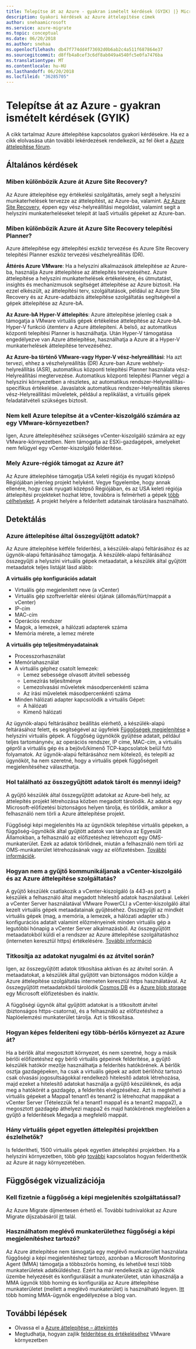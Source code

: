 ```yaml
---
title: Telepítse át az Azure - gyakran ismételt kérdések (GYIK) |} Microsoft Docs
description: Gyakori kérdések az Azure áttelepítése címek
author: snehaamicrosoft
ms.service: azure-migrate
ms.topic: conceptual
ms.date: 06/20/2018
ms.author: snehaa
ms.openlocfilehash: db47f774dd4f73692d0b6ab2c4a511f687864e37
ms.sourcegitcommit: d8ffb4a8cef3c6df8ab049a4540fc5e0fa7476ba
ms.translationtype: MT
ms.contentlocale: hu-HU
ms.lasthandoff: 06/20/2018
ms.locfileid: "36285705"
---
```

# <a name="azure-migrate---frequently-asked-questions-faq"></a>Telepítse át az Azure - gyakran ismételt kérdések (GYIK)

A cikk tartalmaz Azure áttelepítése kapcsolatos gyakori kérdésekre. Ha ez a cikk elolvasása után további lekérdezések rendelkezik, az fel őket a [Azure áttelepítése fórum](http://aka.ms/AzureMigrateForum).

## <a name="general"></a>Általános kérdések

### <a name="how-is-azure-migrate-different-from-azure-site-recovery"></a>Miben különbözik Azure át Azure Site Recovery?

Az Azure áttelepítése egy értékelési szolgáltatás, amely segít a helyszíni munkaterhelések tervezze az áttelepítést, az Azure-ba, valamint. [Az Azure Site Recovery](https://docs.microsoft.com/azure/site-recovery/migrate-tutorial-on-premises-azure), éppen egy vész-helyreállítási megoldást, valamint segít a helyszíni munkaterheléseket telepít át IaaS virtuális gépeket az Azure-ban.

### <a name="how-is-azure-migrate-different-from-azure-site-recovery-deployment-planner"></a>Miben különbözik Azure át Azure Site Recovery telepítési Planner?

Azure áttelepítése egy áttelepítési eszköz tervezése és Azure Site Recovery telepítési Planner eszköz tervezési vészhelyreállítás (DR).

**Áttérés Azure VMware**: Ha a helyszíni alkalmazások áttelepítése az Azure-ba, használja Azure áttelepítése az áttelepítés tervezéséhez. Azure áttelepítése a helyszíni munkaterhelések értékelésére, és útmutatást, insights és mechanizmusok segítséget áttelepítése az Azure biztosít. Ha ezzel elkészült, az áttelepítési terv, szolgáltatások, például az Azure Site Recovery és az Azure-adatbázis áttelepítése szolgáltatás segítségével a gépek áttelepítése az Azure-bA.

**Az Azure-bA Hyper-V áttelepítés**: Azure áttelepítése jelenleg csak a támogatja a VMware virtuális gépek értékelése áttelepítése az Azure-bA. Hyper-V funkció ütemterv a Azure áttelepíteni. A belső, az automatikus központi telepítési Planner is használhatja. Után Hyper-V támogatása engedélyezve van Azure áttelepítése, használhatja a Azure át a Hyper-V munkaterhelések áttelepítése tervezéséhez.

**Az Azure-ba történő VMware-vagy Hyper-V vész-helyreállítási**: Ha azt tervezi, ehhez a vészhelyreállítás (DR) Azure-ban Azure webhely-helyreállítás (ASR), automatikus központi telepítési Planner használata vész-Helyreállítási megtervezése. Automatikus központi telepítési Planner végzi a helyszíni környezetben a részletes, az automatikus rendszer-Helyreállítás-specifikus értékelése. Javaslatok automatikus rendszer-Helyreállítás sikeres vész-Helyreállítási műveletek, például a replikálást, a virtuális gépek feladatátvételi szükséges biztosít.  

### <a name="does-azure-migrate-need-vcenter-server-to-discover-a-vmware-environment"></a>Nem kell Azure telepítse át a vCenter-kiszolgáló számára az egy VMware-környezetben?

Igen, Azure áttelepítéséhez szükséges vCenter-kiszolgáló számára az egy VMware-környezetben. Nem támogatja az ESXi-gazdagépek, amelyeket nem felügyel egy vCenter-kiszolgáló felderítése.

### <a name="which-azure-regions-are-supported-by-azure-migrate"></a>Mely Azure-régiók támogat az Azure át?

Az Azure áttelepítése támogatja USA keleti régiója és nyugati középső Régiójában jelenleg projekt helyként. Vegye figyelembe, hogy annak ellenére, hogy csak nyugati középső Régiójában, és az USA keleti régiója áttelepítési projekteket hozhat létre, továbbra is felmérheti a gépek [több célhelyeket](https://docs.microsoft.com/azure/migrate/how-to-modify-assessment#edit-assessment-properties). A projekt helyére a felderített adatainak tárolására használható.

## <a name="discovery"></a>Detektálás

### <a name="what-data-is-collected-by-azure-migrate"></a>Azure áttelepítése által összegyűjtött adatok?

Az Azure áttelepítése kétféle felderítési, a készülék-alapú feltárásához és az ügynök-alapú feltárásához támogatja.
A készülék-alapú feltárásához összegyűjti a helyszíni virtuális gépek metaadatait, a készülék által gyűjtött metaadatok teljes listáját lásd alább:

**A virtuális gép konfigurációs adatait**
- Virtuális gép megjelenített neve (a vCenter)
- Virtuális gép szoftverleltár elérési útjának (állomás/fürt/mappát a vCenter)
- IP-cím
- MAC-cím
- Operációs rendszer
- Magok, a lemezek, a hálózati adapterek száma
- Memória mérete, a lemez mérete

**A virtuális gép teljesítményadatainak**
- Processzorhasználat
- Memóriahasználat
- A virtuális géphez csatolt lemezek:
  - Lemez sebessége olvasott átviteli sebesség
  - Lemezírás teljesítménye
  - Lemezolvasási műveletek másodpercenkénti száma
  - Az írási műveletek másodpercenkénti száma
- Minden hálózati adapter kapcsolódik a virtuális Gépet:
  - A hálózati
  - Kimenő hálózati

Az ügynök-alapú feltárásához beállítás elérhető, a készülék-alapú feltárásához felett, és segítségével az ügyfelek [Függőségek megjelenítése](how-to-create-group-machine-dependencies.md) a helyszíni virtuális gépek. A függőség ügynökök gyűjtése adatait, például teljes tartománynév, az operációs rendszer, IP címe, MAC-cím, a virtuális gépről a virtuális gép és a bejövő/kimenő TCP-kapcsolatok belül futó folyamatok. Az ügynök-alapú feltárásához nem kötelező, és telepíti az ügynököt, ha nem szeretné, hogy a virtuális gépek függőségeit megjelenítéséhez választhatja.

### <a name="where-is-the-collected-data-stored-and-for-how-long"></a>Hol található az összegyűjtött adatok tárolt és mennyi ideig?

A gyűjtő készülék által összegyűjtött adatokat az Azure-beli hely, az áttelepítés projekt létrehozása közben megadott tárolódik. Az adatok egy Microsoft-előfizetési biztonságos helyen tárolja, és törlődik, amikor a felhasználó nem törli a Azure áttelepítése projekt.

Függőségi képi megjelenítés Ha az ügynökök telepítése virtuális gépeken, a függőség-ügynökök által gyűjtött adatok van tárolva az Egyesült Államokban, a felhasználó az előfizetéshez létrehozott egy OMS-munkaterület. Ezek az adatok törlődnek, miután a felhasználó nem törli az OMS-munkaterület létrehozásának vagy az előfizetésben. [További információk](https://docs.microsoft.com/azure/migrate/concepts-dependency-visualization).

### <a name="how-does-the-collector-communicate-with-the-vcenter-server-and-the-azure-migrate-service"></a>Hogyan nem a gyűjtő kommunikáljanak a vCenter-kiszolgáló és az Azure áttelepítése szolgáltatás?

A gyűjtő készülék csatlakozik a vCenter-kiszolgáló (a 443-as port) a készülék a felhasználó által megadott hitelesítő adatok használatával. Lekéri a vCenter Server használatával VMware PowerCLI a vCenter-kiszolgáló által kezelt virtuális gépek metaadatainak gyűjtéséhez. Összegyűjti az mindkét virtuális gépek (mag, a memória, a lemezek, a hálózati adapter stb.) konfigurációs adatait valamint előzményeinek minden virtuális gép a legutóbbi hónapig a vCenter Server alkalmazásból. Az összegyűjtött metaadatokból küldi el a rendszer az Azure áttelepítése szolgáltatáshoz (interneten keresztül https) értékelésére. [További információ](concepts-collector.md)

### <a name="is-the-data-encrypted-at-rest-and-while-in-transit"></a>Titkosítja az adatokat nyugalmi és az átvitel során?

Igen, az összegyűjtött adatok titkosítása aktívan és az átvitel során. A metaadatokat, a készülék által gyűjtött van biztonságos módon küldje a Azure áttelepítése szolgáltatás interneten keresztül https használatával. Az összegyűjtött metaadatokból tárolódik [Cosmos DB](https://docs.microsoft.com/azure/cosmos-db/database-encryption-at-rest) és a [Azure blob storage](https://docs.microsoft.com/azure/storage/common/storage-service-encryption) egy Microsoft előfizetésben és inaktív.

A függőségi ügynök által gyűjtött adatokat is a titkosított átvitel (biztonságos https-csatorna), és a felhasználó az előfizetéshez a Naplóelemzési munkaterület tárolja. Azt is titkosítása.

### <a name="how-can-i-discover-a-multi-tenant-environment-in-azure-migrate"></a>Hogyan képes felderíteni egy több-bérlős környezet az Azure át?

Ha a bérlők által megosztott környezet, és nem szeretné, hogy a másik bérlői előfizetéshez egy bérlő virtuális gépeinek felderítése, a gyűjtő készülék hatókör mezője használhatja a felderítés hatókörének. A bérlők osztja gazdagépeken, ha csak a virtuális gépek az adott bérlőhöz tartozó csak olvasási jogosultságokkal rendelkező hitelesítő adatok létrehozása, majd ezeket a hitelesítő adatokat használja a gyűjtő készüléknek, és adja meg a hatókörét a gazdagép, a felderítés elvégzéséhez. Azt is megteheti a virtuális gépeket a Mappa1 tenant1 és tenant2 is létrehozhat mappákat a vCenter Server (Tételezzük fel a tenant1 mappa1 és a tenant2 mappa2), a megosztott gazdagép áthelyezi mappa2 és majd hatókörének megfelelően a gyűjtő a felderítések Megadja a megfelelő mappát.

### <a name="how-many-virtual-machines-can-be-discovered-in-a-single-migration-project"></a>Hány virtuális gépet egyetlen áttelepítési projektben észlelhetők?

Is felderítheti, 1500 virtuális gépek egyetlen áttelepítési projektben. Ha a helyszíni környezetben, több gép [további](how-to-scale-assessment.md) kapcsolatos hogyan felderíthetők az Azure át nagy környezetében.

## <a name="dependency-visualization"></a>Függőségek vizualizációja

### <a name="do-i-need-to-pay-to-use-the-dependency-visualization-feature"></a>Kell fizetnie a függőség a képi megjelenítés szolgáltatással?

Az Azure Migrate díjmentesen érhető el. További tudnivalókat az Azure Migrate díjszabásáról [itt](https://azure.microsoft.com/pricing/details/azure-migrate/) talál.

### <a name="can-i-use-an-existing-workspace-for-dependency-visualization"></a>Használhatom meglévő munkaterülethez függőségi a képi megjelenítéshez tartozó?

Az Azure áttelepítése nem támogatja egy meglévő munkaterület használata függőségi a képi megjelenítéshez tartozó, azonban a Microsoft Monitoring Agent (MMA) támogatja a többszörös homing, és lehetővé teszi több munkaterületek adatküldéshez. Ezért ha már rendelkezik az ügynökök üzembe helyezését és konfigurálását a munkaterületet, után kihasználja a MMA ügynök több homing és konfigurálja az Azure áttelepítése munkaterületet (mellett a meglévő munkaterület) is használható legyen. [Itt](https://blogs.technet.microsoft.com/msoms/2016/05/26/oms-log-analytics-agent-multi-homing-support/) több homing MMA-ügynök engedélyezése a blog van.

## <a name="next-steps"></a>További lépések

- Olvassa el a [Azure áttelepítése – áttekintés](migrate-overview.md)
- Megtudhatja, hogyan zajlik [felderítése és értékeléséhez](tutorial-assessment-vmware.md) VMware környezetben
